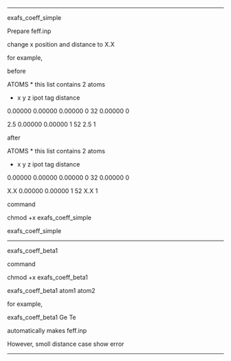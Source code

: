 ----------
exafs_coeff_simple

Prepare feff.inp

change x position and distance to X.X

for example,

before

ATOMS * this list contains 2 atoms

* x y z ipot tag distance

0.00000 0.00000 0.00000 0 32 0.00000 0

2.5 0.00000 0.00000 1 52 2.5 1


after

ATOMS * this list contains 2 atoms

* x y z ipot tag distance

0.00000 0.00000 0.00000 0 32 0.00000 0

X.X 0.00000 0.00000 1 52 X.X 1


command

chmod +x exafs_coeff_simple

exafs_coeff_simple

----------
exafs_coeff_beta1

command

chmod +x exafs_coeff_beta1

exafs_coeff_beta1 atom1 atom2

for example,

exafs_coeff_beta1 Ge Te

automatically makes feff.inp

However, smoll distance case show error

----------
